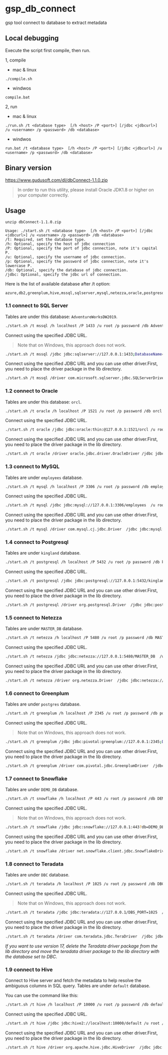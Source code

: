 # gsp_db_connect
gsp tool connect to database to extract metadata

## Local debugging
Execute the script first compile, then run.

1, compile
- mac & linux
```
./compile.sh
```
- windwos
```
compile.bat
```

2, run
- mac & linux
```
./run.sh /t <database type>  [/h <host> /P <port>] [/jdbc <jdbcurl>] /u <username> /p <password> /db <database>
```
- windwos
```
run.bat /t <database type>  [/h <host> /P <port>] [/jdbc <jdbcurl>] /u <username> /p <password> /db <database>
```

## Binary version
https://www.gudusoft.com/dl/dbConnect-1.1.0.zip

> In order to run this utility, please install Oracle JDK1.8 or higher on your computer correctly.

## Usage
```
unzip dbConnect-1.1.0.zip

Usage: ./start.sh /t <database type>  [/h <host> /P <port>] [/jdbc <jdbcurl>] /u <username> /p <password> /db <database>
/t: Required, set the database type.
/h: Optional, specify the host of jdbc connection
/P: Optional, specify the port of jdbc connection, note it's capital P.
/u: Optional, specify the username of jdbc connection.
/p: Optional, specify the password of jdbc connection, note it's lowercase P.
/db: Optional, specify the database of jdbc connection.
/jdbc: Optional, specify the jdbc url of connection.
```


Here is the list of available database after /t option:
```
azure,db2,greenplum,hive,mssql,sqlserver,mysql,netezza,oracle,postgresql,postgres,redshift,snowflake,teradata
```

> 

### 1.1 connect to SQL Server
Tables are under this database: `AdventureWorksDW2019`.

```sh
./start.sh /t mssql /h localhost /P 1433 /u root /p password /db AdventureWorksDW2019  
```

Connect using the specified JDBC URL.

> Note that on Windows, this approach does not work.

```sh
./start.sh /t mssql /jdbc jdbc:sqlserver://127.0.0.1:1433;DatabaseName=AdventureWorksDW2019  /u root /p password 
```


Connect using the specified JDBC URL and you can use other driver.First, you need to place the driver package in the lib directory.

```sh
./start.sh /t mssql /driver com.microsoft.sqlserver.jdbc.SQLServerDriver /jdbc jdbc:sqlserver://127.0.0.1:1433;DatabaseName=AdventureWorksDW2019  /u root /p password 
```

### 1.2 connect to Oracle
Tables are under this database: `orcl`.

```sh
./start.sh /t oracle /h localhost /P 1521 /u root /p password /db orcl 
```

Connect using the specified JDBC URL.

```sh
./start.sh /t oracle /jdbc jdbc:oracle:thin:@127.0.0.1:1521/orcl /u root /p password
```

Connect using the specified JDBC URL and you can use other driver.First, you need to place the driver package in the lib directory.

```sh
./start.sh /t oracle /driver oracle.jdbc.driver.OracleDriver /jdbc jdbc:oracle:thin:@127.0.0.1:1521/orcl /u root /p password
```

### 1.3 connect to MySQL
Tables are under `employees` database.

```sh
./start.sh /t mysql /h localhost /P 3306 /u root /p password /db employees  
```

Connect using the specified JDBC URL.

```sh
./start.sh /t mysql /jdbc jdbc:mysql://127.0.0.1:3306/employees  /u root /p password   
```

Connect using the specified JDBC URL and you can use other driver.First, you need to place the driver package in the lib directory.

```sh
./start.sh /t mysql /driver com.mysql.cj.jdbc.Driver  /jdbc jdbc:mysql://127.0.0.1:3306/employees  /u root /p password   
```

### 1.4 connect to Postgresql
Tables are under `kingland` database.

```sh
./start.sh /t postgresql /h localhost /P 5432 /u root /p password /db kingland  
```

Connect using the specified JDBC URL.

```sh
./start.sh /t postgresql /jdbc jdbc:postgresql://127.0.0.1:5432/kingland  /u root /p password   
```

Connect using the specified JDBC URL and you can use other driver.First, you need to place the driver package in the lib directory.

```sh
./start.sh /t postgresql /driver org.postgresql.Driver  /jdbc jdbc:postgresql://127.0.0.1:5432/kingland  /u root /p password   
```

### 1.5 connect to Netezza
Tables are under `MASTER_DB` database.

```sh
./start.sh /t netezza /h localhost /P 5480 /u root /p password /db MASTER_DB  
```

Connect using the specified JDBC URL.

```sh
./start.sh /t netezza /jdbc jdbc:netezza://127.0.0.1:5480/MASTER_DB  /u root /p password   
```

Connect using the specified JDBC URL and you can use other driver.First, you need to place the driver package in the lib directory.

```sh
./start.sh /t netezza /driver org.netezza.Driver  /jdbc jdbc:netezza://127.0.0.1:5480/MASTER_DB  /u root /p password   
```

### 1.6 connect to Greenplum
Tables are under `postgres` database.

```sh
./start.sh /t greenplum /h localhost /P 2345 /u root /p password /db postgres  
```

Connect using the specified JDBC URL.

> Note that on Windows, this approach does not work.

```sh
./start.sh /t greenplum /jdbc jdbc:pivotal:greenplum://127.0.0.1:2345;DatabaseName=postgres  /u root /p password   
```

Connect using the specified JDBC URL and you can use other driver.First, you need to place the driver package in the lib directory.

```sh
./start.sh /t greenplum /driver com.pivotal.jdbc.GreenplumDriver  /jdbc jdbc:pivotal:greenplum://127.0.0.1:2345;DatabaseName=postgres  /u root /p password   
```

### 1.7 connect to Snowflake
Tables are under `DEMO_DB` database.

```sh
./start.sh /t snowflake /h localhost /P 443 /u root /p password /db DEMO_DB  
```

Connect using the specified JDBC URL.

> Note that on Windows, this approach does not work.

```sh
./start.sh /t snowflake /jdbc jdbc:snowflake://127.0.0.1:443?db=DEMO_DB  /u root /p password   
```

Connect using the specified JDBC URL and you can use other driver.First, you need to place the driver package in the lib directory.

```sh
./start.sh /t snowflake /driver net.snowflake.client.jdbc.SnowflakeDriver  /jdbc jdbc:snowflake://127.0.0.1:443?db=DEMO_DB  /u root /p password   
```

### 1.8 connect to Teradata
Tables are under `DBC` database.

```sh
./start.sh /t teradata /h localhost /P 1025 /u root /p password /db DBC  
```

Connect using the specified JDBC URL.

> Note that on Windows, this approach does not work.

```sh
./start.sh /t teradata /jdbc jdbc:teradata://127.0.0.1/DBS_PORT=1025  /u root /p password /db DBC
```

Connect using the specified JDBC URL and you can use other driver.First, you need to place the driver package in the lib directory.

```sh
./start.sh /t teradata /driver com.teradata.jdbc.TeraDriver  /jdbc jdbc:teradata://127.0.0.1/DBS_PORT=1025  /u root /p password  /db DBC
```

*If you want to use version 17, delete the Teradata driver package from the lib directory and move the teradata driver package to the lib directory with the database set to DBC.*

### 1.9 connect to Hive
Connect to Hive server and fetch the metadata to help resolve the ambiguous columns in SQL query.
Tables are under `default` database.

You can use the command like this:
```sh
./start.sh /t hive /h localhost /P 10000 /u root /p password /db default  
```
Connect using the specified JDBC URL.

```sh
./start.sh /t hive /jdbc jdbc:hive2://localhost:10000/default /u root /p password  
```

Connect using the specified JDBC URL and you can use other driver.First, you need to place the driver package in the lib directory.

```sh
./start.sh /t hive /driver org.apache.hive.jdbc.HiveDriver  /jdbc jdbc:hive2://localhost:10000/default /u root /p password  
```

